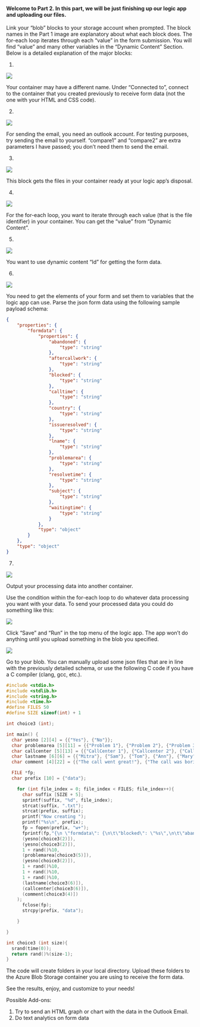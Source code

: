 #### **Welcome to Part 2. In this part, we will be just finishing up our logic app and uploading our files.**

Link your “blob” blocks to your storage account when prompted. The block names in the Part 1 image are explanatory about what each block does. The for-each loop iterates through each “value” in the form submission. You will find “value” and many other variables in the “Dynamic Content” Section. 
Below is a detailed explanation of the major blocks:

1. 
![](https://github.com/11301858/callcenterapp/blob/master/tutorial/p3images/23.png)

Your container may have a different name. Under “Connected to”, connect to the container that you created previously to receive form data (not the one with your HTML and CSS code). 

2.
![](https://github.com/11301858/callcenterapp/blob/master/tutorial/p3images/24.png)

For sending the email, you need an outlook account. For testing purposes, try sending the email to yourself. “compare1” and “compare2” are extra parameters I have passed; you don’t need them to send the email. 

3.
![](https://github.com/11301858/callcenterapp/blob/master/tutorial/p3images/25.png)

This block gets the files in your container ready at your logic app’s disposal. 

4.
![](https://github.com/11301858/callcenterapp/blob/master/tutorial/p3images/26.png)

For the for-each loop, you want to iterate through each value (that is the file identifier) in your container. You can get the “value” from “Dynamic Content”. 

5.
![](https://github.com/11301858/callcenterapp/blob/master/tutorial/p3images/27.png)

You want to use dynamic content “Id” for getting the form data. 

6.
![](https://github.com/11301858/callcenterapp/blob/master/tutorial/p3images/28.png)

You need to get the elements of your form and set them to variables that the logic app can use. Parse the json form data using the following sample payload schema:
```` JSON
{
    "properties": {
        "formdata": {
            "properties": {
                "abandoned": {
                    "type": "string"
                },
                "aftercallwork": {
                    "type": "string"
                },
                "blocked": {
                    "type": "string"
                },
                "calltime": {
                    "type": "string"
                },
                "country": {
                    "type": "string"
                },
                "issueresolved": {
                    "type": "string"
                },
                "lname": {
                    "type": "string"
                },
                "problemarea": {
                    "type": "string"
                },
                "resolvetime": {
                    "type": "string"
                },
                "subject": {
                    "type": "string"
                },
                "waitingtime": {
                    "type": "string"
                }
            },
            "type": "object"
        }
    },
    "type": "object"
}
````
7.
![](https://github.com/11301858/callcenterapp/blob/master/tutorial/p3images/29.png)

Output your processing data into another container. 

Use the condition within the for-each loop to do whatever data processing you want with your data. 
To send your processed data you could do something like this:

![](https://github.com/11301858/callcenterapp/blob/master/tutorial/p3images/30.png)

Click “Save” and “Run” in the top menu of the logic app. The app won’t do anything until you upload something in the blob you specified. 

![](https://github.com/11301858/callcenterapp/blob/master/tutorial/p3images/31.png)
 
Go to your blob. You can manually upload some json files that are in line with the previously detailed schema, or use the following C code if you have a C compiler (clang, gcc, etc.). 
```` C
#include <stdio.h>
#include <stdlib.h>
#include <string.h>
#include <time.h>
#define FILES 50
#define SIZE sizeof(int) + 1

int choice3 (int);

int main() {
  char yesno [2][4] = {{"Yes"}, {"No"}};
  char problemarea [5][11] = {{"Problem 1"}, {"Problem 2"}, {"Problem 3"}, {"Problem 4"}, {"Other"}};
  char callcenter [5][13] = {{"CallCenter 1"}, {"Callcenter 2"}, {"Callcenter 3"}, {"Callcenter 4"}, {"Other"}};
  char lastname [6][6] = {{"Mitra"}, {"Sam"}, {"Tom"}, {"Ann"}, {"Mary"}, {"Todd"}};
  char comment [4][22] = {{"The call went great!"}, {"The call was boring."}, {"The call was annoying."}, {"The call was bad."}};

  FILE *fp;
  char prefix [10] = {"data"};

    for (int file_index = 0; file_index < FILES; file_index++){
      char suffix [SIZE + 5];
      sprintf(suffix, "%d", file_index);
      strcat(suffix, ".txt");
      strcat(prefix, suffix);
      printf("Now creating ");
      printf("%s\n", prefix);
      fp = fopen(prefix, "w+");
      fprintf(fp,"{\n \"formdata\": {\n\t\"blocked\": \"%s\",\n\t\"abandoned\": \"%s\",\n\t\"waitingtime\": \"%d\",\n\t\"problemarea\": \"%s\",\n\t\"issueresolved\": \"%s\",\n\t\"resolvetime\": \"%d\",\n\t\"calltime\": \"%d\",\n\t\"aftercallwork\": \"%d\",\n\t\"lname\": \"%s\",\n\t\"country\": \"%s\",\n\t\"subject\": \"%s\",\n},\n}",
      (yesno[choice3(2)]),
      (yesno[choice3(2)]),
      1 + rand()%10,
      (problemarea[choice3(5)]),
      (yesno[choice3(2)]),
      1 + rand()%10,
      1 + rand()%10,
      1 + rand()%10,
      (lastname[choice3(6)]),
      (callcenter[choice3(6)]),
      (comment[choice3(4)])
    );
      fclose(fp);
      strcpy(prefix, "data");

    }

}

int choice3 (int size){
  srand(time(0));
  return rand()%(size-1);
}
````

The code will create folders in your local directory. Upload these folders to the Azure Blob Storage container you are using to receive the form data. 

See the results, enjoy, and customize to your needs!

Possible Add-ons:
1.	Try to send an HTML graph or chart with the data in the Outlook Email. 
2.	Do text analytics on form data
